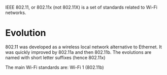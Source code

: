 IEEE 802.11, or 802.11x (not 802.11X) is a set of standards related to Wi-Fi networks.

# Evolution
802.11 was developed as a wireless local network alternative to Ethernet.
It was quickly improved by 802.11a and then 802.11b.
The evolutions are named with short letter suffixes (hence 802.11x)

The main Wi-Fi standards are: Wi-Fi 1 (802.11b)